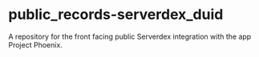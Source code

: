 # public_records-serverdex_duid
A repository for the front facing public Serverdex integration with the app Project Phoenix. 
